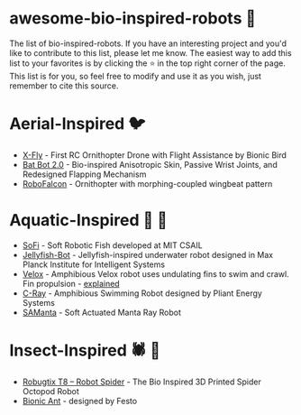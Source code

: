 # awesome-bio-inspired-robots :robot:
The list of bio-inspired-robots. If you have an interesting project and you'd like to contribute to this list, please let me know. The easiest way to add this list to your favorites is by clicking the ⭐ in the top right corner of the page. This list is for you, so feel free to modify and use it as you wish, just remember to cite this source.

# Aerial-Inspired :bird: 
- [X-Fly](https://www.youtube.com/watch?v=nPtSjjrzf-U) - First RC Ornithopter Drone with Flight Assistance by Bionic Bird
- [Bat Bot 2.0](https://www.youtube.com/watch?v=cm5v4jxcy-Q) - Bio-inspired Anisotropic Skin, Passive Wrist Joints, and Redesigned Flapping Mechanism
- [RoboFalcon](https://www.youtube.com/watch?v=TXg-qoRN0co) - Ornithopter with morphing-coupled wingbeat pattern


# Aquatic-Inspired :ocean: :blowfish:
- [SoFi](https://www.youtube.com/watch?v=bY-bU28xzjY) - Soft Robotic Fish developed at MIT CSAIL
- [Jellyfish-Bot](https://www.youtube.com/watch?v=Javg9Q38Qz0) - Jellyfish-inspired underwater robot designed in Max Planck Institute for Intelligent Systems
- [Velox](https://www.youtube.com/watch?v=CkZszsl2aIU) - Amphibious Velox robot uses undulating fins to swim and crawl. Fin propulsion - [explained](https://www.youtube.com/watch?v=WevNiF2AbeM)
- [C-Ray](https://www.youtube.com/watch?v=llEFT9euTGU) - Amphibious Swimming Robot designed by Pliant Energy Systems
- [SAManta](https://www.youtube.com/watch?v=Zn0cNGTKa1I) - Soft Actuated Manta Ray Robot

# Insect-Inspired 🕷️ 🐜
- [Robugtix T8 – Robot Spider](https://www.youtube.com/watch?v=HfiHOpv6HtI) - The Bio Inspired 3D Printed Spider Octopod Robot
- [Bionic Ant](https://www.youtube.com/watch?v=aBfKoKHEzPQ) - designed by Festo
